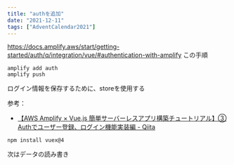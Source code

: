 ```yaml
---
title: "authを追加"
date: "2021-12-11"
tags: ["AdventCalendar2021"]
---
```


https://docs.amplify.aws/start/getting-started/auth/q/integration/vue/#authentication-with-amplify
この手順

```
amplify add auth
amplify push
```

ログイン情報を保存するために、storeを使用する

参考：
- [【AWS Amplify × Vue.js 簡単サーバーレスアプリ構築チュートリアル】③ Authでユーザー登録、ログイン機能実装編 - Qiita](https://qiita.com/minato-naka/items/4e4dcfea2bf5231f6c86)

```
npm install vuex@4
```

次はデータの読み書き

